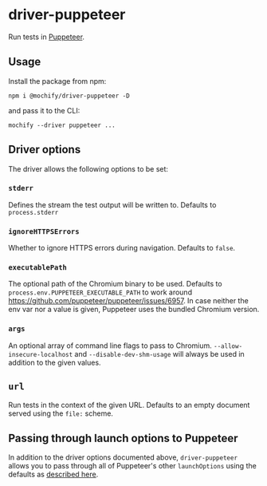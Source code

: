 # driver-puppeteer

Run tests in [Puppeteer][web].

[web]: https://pptr.dev/

## Usage

Install the package from npm:

```
npm i @mochify/driver-puppeteer -D
```

and pass it to the CLI:

```
mochify --driver puppeteer ...
```

## Driver options

The driver allows the following options to be set:

### `stderr`

Defines the stream the test output will be written to.
Defaults to `process.stderr`

### `ignoreHTTPSErrors`

Whether to ignore HTTPS errors during navigation.
Defaults to `false`.

### `executablePath`

The optional path of the Chromium binary to be used.
Defaults to `process.env.PUPPETEER_EXECUTABLE_PATH` to work around https://github.com/puppeteer/puppeteer/issues/6957.
In case neither the env var nor a value is given, Puppeteer uses the bundled Chromium version.

### `args`

An optional array of command line flags to pass to Chromium. `--allow-insecure-localhost` and `--disable-dev-shm-usage` will always be used in addition to the given values.

## `url`

Run tests in the context of the given URL.
Defaults to an empty document served using the `file:` scheme.

## Passing through launch options to Puppeteer

In addition to the driver options documented above, `driver-puppeteer` allows you to pass through all of Puppeteer's other `launchOptions` using the defaults as [described here][launch-options].

[launch-options]: https://pptr.dev/#?product=Puppeteer&version=v10.1.0&show=api-puppeteerlaunchoptions
